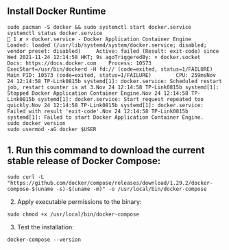 ## Install Docker Runtime[​](https://mpolinowski.github.io/docs/DevOps/Linux/2021-10-24--arch-linux-install-docker/2021-10-24/#install-docker-runtime "Direct link to Install Docker Runtime")

```
sudo pacman -S docker && sudo systemctl start docker.service
systemctl status docker.service                                                                                           1 ✘ × docker.service - Docker Application Container Engine     Loaded: loaded (/usr/lib/systemd/system/docker.service; disabled; vendor preset: disabled)     Active: failed (Result: exit-code) since Wed 2021-11-24 12:14:58 HKT; 9s agoTriggeredBy: × docker.socket       Docs: https://docs.docker.com    Process: 10573 ExecStart=/usr/bin/dockerd -H fd:// (code=exited, status=1/FAILURE)   Main PID: 10573 (code=exited, status=1/FAILURE)        CPU: 259msNov 24 12:14:58 TP-Link0815b systemd[1]: docker.service: Scheduled restart job, restart counter is at 3.Nov 24 12:14:58 TP-Link0815b systemd[1]: Stopped Docker Application Container Engine.Nov 24 12:14:58 TP-Link0815b systemd[1]: docker.service: Start request repeated too quickly.Nov 24 12:14:58 TP-Link0815b systemd[1]: docker.service: Failed with result 'exit-code'.Nov 24 12:14:58 TP-Link0815b systemd[1]: Failed to start Docker Application Container Engine.
sudo docker version
sudo usermod -aG docker $USER
```

## 1. Run this command to download the current stable release of Docker Compose:

```
sudo curl -L "https://github.com/docker/compose/releases/download/1.29.2/docker-compose-$(uname -s)-$(uname -m)" -o /usr/local/bin/docker-compose
```

2. Apply executable permissions to the binary:

```
sudo chmod +x /usr/local/bin/docker-compose
```

3. Test the installation:

```
docker-compose --version
```
